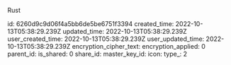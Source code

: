 Rust

id: 6260d9c9d06f4a5bb6de5be6751f3394
created_time: 2022-10-13T05:38:29.239Z
updated_time: 2022-10-13T05:38:29.239Z
user_created_time: 2022-10-13T05:38:29.239Z
user_updated_time: 2022-10-13T05:38:29.239Z
encryption_cipher_text: 
encryption_applied: 0
parent_id: 
is_shared: 0
share_id: 
master_key_id: 
icon: 
type_: 2